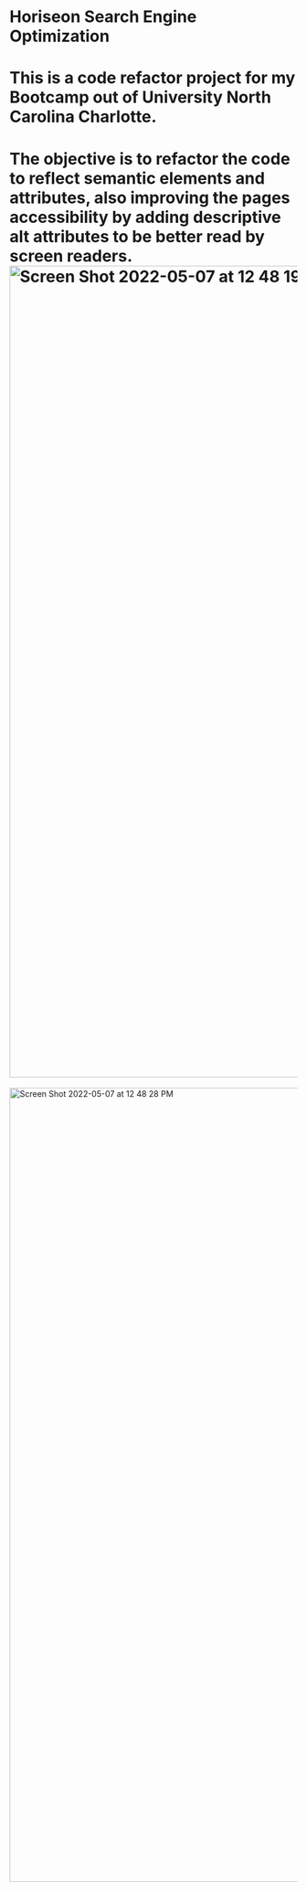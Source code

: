 # Horiseon Search Engine Optimization

# This is a code refactor project for my Bootcamp out of University North Carolina Charlotte. 

# The objective is to refactor the code to reflect semantic elements and attributes, also improving the pages accessibility by adding descriptive alt attributes to be better read by screen readers.<img width="1421" alt="Screen Shot 2022-05-07 at 12 48 19 PM" src="https://user-images.githubusercontent.com/101281767/167263954-14998251-657b-41fc-bcd9-7b522485183f.png">
<img width="1390" alt="Screen Shot 2022-05-07 at 12 48 28 PM" src="https://user-images.githubusercontent.com/101281767/167263959-1cf1d44c-d32a-4f65-8ba2-44a624cb07d5.png">
